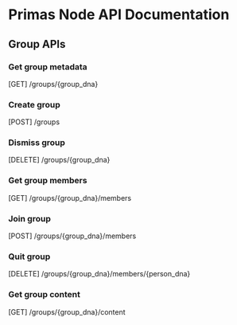 # Primas Node API Documentation

## Group APIs

### Get group metadata

[GET] /groups/{group_dna}

### Create group

[POST] /groups

### Dismiss group

[DELETE] /groups/{group_dna}

### Get group members

[GET] /groups/{group_dna}/members

### Join group

[POST] /groups/{group_dna}/members

### Quit group

[DELETE] /groups/{group_dna}/members/{person_dna}

### Get group content

[GET] /groups/{group_dna}/content